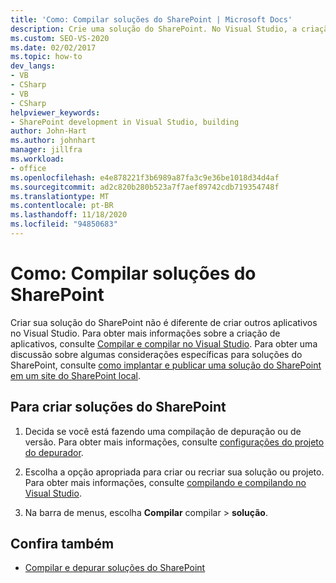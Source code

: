 ```yaml
---
title: 'Como: Compilar soluções do SharePoint | Microsoft Docs'
description: Crie uma solução do SharePoint. No Visual Studio, a criação de uma solução do SharePoint não é diferente da criação de outros aplicativos.
ms.custom: SEO-VS-2020
ms.date: 02/02/2017
ms.topic: how-to
dev_langs:
- VB
- CSharp
- VB
- CSharp
helpviewer_keywords:
- SharePoint development in Visual Studio, building
author: John-Hart
ms.author: johnhart
manager: jillfra
ms.workload:
- office
ms.openlocfilehash: e4e878221f3b6989a87fa3c9e36be1018d34d4af
ms.sourcegitcommit: ad2c820b280b523a7f7aef89742cdb719354748f
ms.translationtype: MT
ms.contentlocale: pt-BR
ms.lasthandoff: 11/18/2020
ms.locfileid: "94850683"
---
```

# <a name="how-to-build-sharepoint-solutions"></a>Como: Compilar soluções do SharePoint

Criar sua solução do SharePoint não é diferente de criar outros aplicativos no Visual Studio. Para obter mais informações sobre a criação de aplicativos, consulte [Compilar e compilar no Visual Studio](../ide/compiling-and-building-in-visual-studio.md). Para obter uma discussão sobre algumas considerações específicas para soluções do SharePoint, consulte [como implantar e publicar uma solução do SharePoint em um site do SharePoint local](../sharepoint/how-to-deploy-and-publish-a-sharepoint-solution-to-a-local-sharepoint-site.md).

## <a name="to-build-sharepoint-solutions"></a>Para criar soluções do SharePoint

1. Decida se você está fazendo uma compilação de depuração ou de versão. Para obter mais informações, consulte [configurações do projeto do depurador](../debugger/debugger-project-settings.md).

2. Escolha a opção apropriada para criar ou recriar sua solução ou projeto. Para obter mais informações, consulte [compilando e compilando no Visual Studio](../ide/compiling-and-building-in-visual-studio.md).

3. Na barra de menus, escolha **Compilar** compilar  >  **solução**.

## <a name="see-also"></a>Confira também

- [Compilar e depurar soluções do SharePoint](../sharepoint/building-and-debugging-sharepoint-solutions.md)
